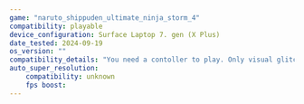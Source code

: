 ```yaml
---
game: "naruto_shippuden_ultimate_ninja_storm_4"
compatibility: playable
device_configuration: Surface Laptop 7. gen (X Plus)
date_tested: 2024-09-19
os_version: ""
compatibility_details: "You need a contoller to play. Only visual glitch I found is in main lobby and it doesn't affect gameplay. Stable 60 fps at highest resolution possible for Surface Laptop, but because you need a gamepad it might be unplayable for some people."
auto_super_resolution:
    compatibility: unknown
    fps boost:
---
```


